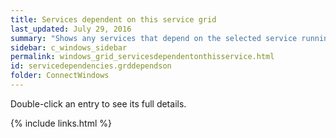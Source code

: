 ```yaml
---
title: Services dependent on this service grid
last_updated: July 29, 2016
summary: "Shows any services that depend on the selected service running. Stopping the selected service will also stop these services."
sidebar: c_windows_sidebar
permalink: windows_grid_servicesdependentonthisservice.html
id: servicedependencies.grddependson
folder: ConnectWindows
---
```


Double-click an entry to see its full details.


{% include links.html %}
